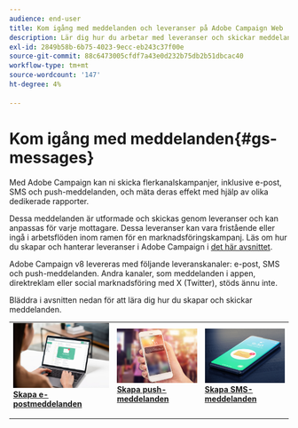 ```yaml
---
audience: end-user
title: Kom igång med meddelanden och leveranser på Adobe Campaign Web
description: Lär dig hur du arbetar med leveranser och skickar meddelanden med Campaign Web
exl-id: 2849b58b-6b75-4023-9ecc-eb243c37f00e
source-git-commit: 88c6473005cfdf7a43e0d232b75db2b51dbcac40
workflow-type: tm+mt
source-wordcount: '147'
ht-degree: 4%

---
```


# Kom igång med meddelanden{#gs-messages}

Med Adobe Campaign kan ni skicka flerkanalskampanjer, inklusive e-post, SMS och push-meddelanden, och mäta deras effekt med hjälp av olika dedikerade rapporter.

Dessa meddelanden är utformade och skickas genom leveranser och kan anpassas för varje mottagare. Dessa leveranser kan vara fristående eller ingå i arbetsflöden inom ramen för en marknadsföringskampanj. Läs om hur du skapar och hanterar leveranser i Adobe Campaign i [det här avsnittet](gs-deliveries.md).

Adobe Campaign v8 levereras med följande leveranskanaler: e-post, SMS och push-meddelanden. Andra kanaler, som meddelanden i appen, direktreklam eller social marknadsföring med X (Twitter), stöds ännu inte.

Bläddra i avsnitten nedan för att lära dig hur du skapar och skickar meddelanden.

<table style="table-layout:fixed">
    <tr style="border: 0;">
    <td>
    <a href="../email/create-email.md">
    <img alt="E-post" src="assets/do-not-localize/email.jpg">
    </a>
    <div><a href="../email/create-email.md"><strong>Skapa e-postmeddelanden</strong>
    </div>
    <p>
    </td>
    <td>
    <a href="../push/create-push.md">
      <img alt="Push" src="assets/do-not-localize/push.jpg">
    </a>
    <div>
    <a href="../push/gs-push.md"><strong>Skapa push-meddelanden</strong></a>
    </div>
    <p>
    </td>
    <td>
    <a href="../sms/create-sms.md">
      <img alt="SMS" src="assets/do-not-localize/sms.jpg">
    </a>
    <div>
    <a href="../sms/create-sms.md"><strong>Skapa SMS-meddelanden</strong></a>
    </div>
    <p>
    </td>
    </tr>
    </table>

